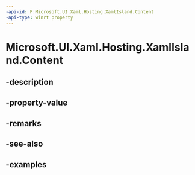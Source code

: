 ```yaml
---
-api-id: P:Microsoft.UI.Xaml.Hosting.XamlIsland.Content
-api-type: winrt property
---
```


# Microsoft.UI.Xaml.Hosting.XamlIsland.Content

<!--
public Microsoft.UI.Xaml.UIElement Content { get; set; }
-->


## -description

## -property-value

## -remarks

## -see-also

## -examples


